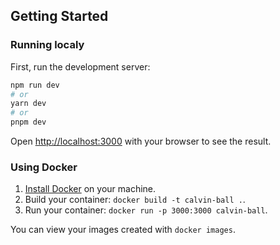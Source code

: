## Getting Started

### Running localy

First, run the development server:

```bash
npm run dev
# or
yarn dev
# or
pnpm dev
```

Open [http://localhost:3000](http://localhost:3000) with your browser to see the result.

### Using Docker

1. [Install Docker](https://docs.docker.com/get-docker/) on your machine.
1. Build your container: `docker build -t calvin-ball .`.
1. Run your container: `docker run -p 3000:3000 calvin-ball`.

You can view your images created with `docker images`.
